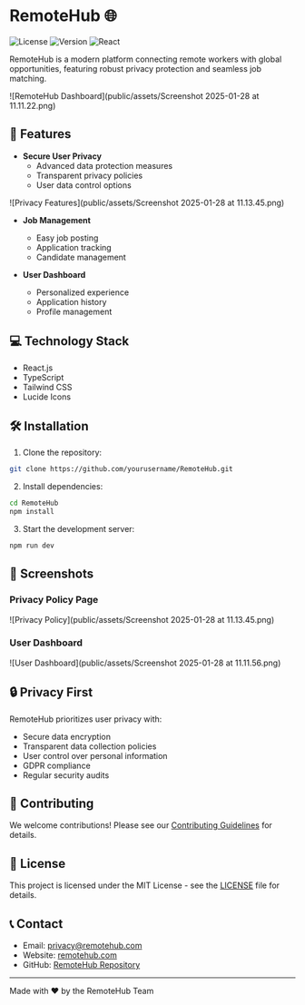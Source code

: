 # RemoteHub 🌐

![License](https://img.shields.io/badge/license-MIT-blue.svg)
![Version](https://img.shields.io/badge/version-1.0.0-green.svg)
![React](https://img.shields.io/badge/React-18.x-61dafb.svg)

RemoteHub is a modern platform connecting remote workers with global opportunities, featuring robust privacy protection and seamless job matching.

![RemoteHub Dashboard](public/assets/Screenshot 2025-01-28 at 11.11.22.png)

## 🚀 Features

- **Secure User Privacy**
	- Advanced data protection measures
	- Transparent privacy policies
	- User data control options

![Privacy Features](public/assets/Screenshot 2025-01-28 at 11.13.45.png)

- **Job Management**
	- Easy job posting
	- Application tracking
	- Candidate management

- **User Dashboard**
	- Personalized experience
	- Application history
	- Profile management

## 💻 Technology Stack

- React.js
- TypeScript
- Tailwind CSS
- Lucide Icons

## 🛠️ Installation

1. Clone the repository:

```bash
git clone https://github.com/yourusername/RemoteHub.git
```

2. Install dependencies:

```bash
cd RemoteHub
npm install
```

3. Start the development server:

```bash
npm run dev
```

## 📱 Screenshots

### Privacy Policy Page

![Privacy Policy](public/assets/Screenshot 2025-01-28 at 11.13.45.png)

### User Dashboard

![User Dashboard](public/assets/Screenshot 2025-01-28 at 11.11.56.png)

## 🔒 Privacy First

RemoteHub prioritizes user privacy with:

- Secure data encryption
- Transparent data collection policies
- User control over personal information
- GDPR compliance
- Regular security audits

## 🤝 Contributing

We welcome contributions! Please see our [Contributing Guidelines](CONTRIBUTING.md) for details.

## 📄 License

This project is licensed under the MIT License - see the [LICENSE](LICENSE) file for details.

## 📞 Contact

- Email: privacy@remotehub.com
- Website: [remotehub.com](https://remotehub.com)
- GitHub: [RemoteHub Repository](https://github.com/yourusername/RemoteHub)

---

Made with ❤️ by the RemoteHub Team
